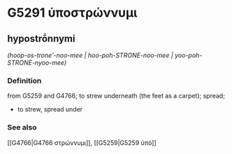 # G5291 ὑποστρώννυμι

## hypostrṓnnymi

_(hoop-os-trone'-noo-mee | hoo-poh-STRONE-noo-mee | yoo-poh-STRONE-nyoo-mee)_

### Definition

from G5259 and G4766; to strew underneath (the feet as a carpet); spread; 

- to strew, spread under

### See also

[[G4766|G4766 στρώννυμι]], [[G5259|G5259 ὑπό]]

